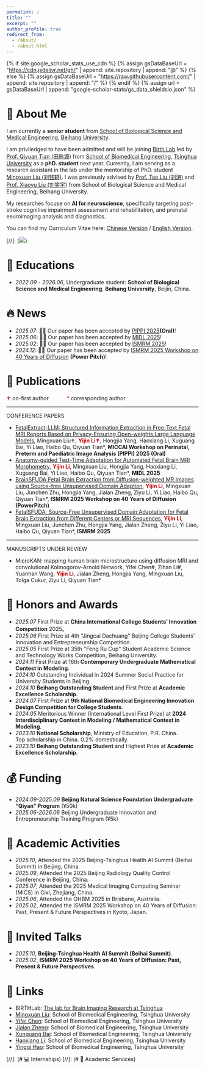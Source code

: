 ```yaml
---
permalink: /
title: ""
excerpt: ""
author_profile: true
redirect_from: 
  - /about/
  - /about.html
---
```


{% if site.google_scholar_stats_use_cdn %}
{% assign gsDataBaseUrl = "https://cdn.jsdelivr.net/gh/" | append: site.repository | append: "@" %}
{% else %}
{% assign gsDataBaseUrl = "https://raw.githubusercontent.com/" | append: site.repository | append: "/" %}
{% endif %}
{% assign url = gsDataBaseUrl | append: "google-scholar-stats/gs_data_shieldsio.json" %}

<span class='anchor' id='about-me'></span>


# 🐝 About Me
I am currently a **senior student** from [School of Biological Science and Medical Engineering](https://bme.buaa.edu.cn/), [Beihang University](https://www.buaa.edu.cn/). 

I am priviledged to have been admitted and will be joining [Birth Lab](https://birthlab.github.io/) led by [Prof. Qiyuan Tian (田启源)](https://www.med.tsinghua.edu.cn/info/1143/2126.htm) from [School of Biomedical Engineering](https://bme.tsinghua.edu.cn/), [Tsinghua University](https://www.tsinghua.edu.cn/) as a **phD. student** next year. Currently, I am serving as a research assistant in the lab under the mentorship of PhD. student [Mingxuan Liu (刘铭轩)](https://arktis2022.github.io/). I was previously advised by [Prof. Tao Liu (刘涛)](http://shi.buaa.edu.cn/TaoLiu/zh_CN/index.htm) and [Prof. Xiaoyu Liu (刘笑宇)](https://shi.buaa.edu.cn/liuxiaoyu/zh_CN/index.htm) from School of Biological Science and Medical Engineering, Beihang University.

My researches focuse on **AI for neuroscience**, specifically targeting post-stroke cognitive impairment assessment and rehabilitation, and prenatal eeuroimaging analysis and diagnostics.

You can find my Curriculum Vitae here: [Chinese Version](https://liyijin6815.github.io/assets/my_CV_Chinese.pdf) / [English Version](https://liyijin6815.github.io/assets/my_CV_English.pdf).

[//]: (<a href='https://scholar.google.com/citations?user=TreOe3QAAAAJ&hl=en'><img src="https://img.shields.io/endpoint?url={{ url | url_encode }}&logo=Google%20Scholar&labelColor=f6f6f6&color=9cf&style=flat&label=citations"></a>)


# 📖 Educations
- *2022.09 - 2026.06*, Undergraduate student: **School of Biological Science and Medical Engineering**, **Beihang University**, Beijin, China.


# 🔥 News
- *2025.07*: 🎉🎉 Our paper has been accepted by [PIPPI 2025](https://pippiworkshop.github.io/)**(Oral)**!
- *2025.06*: 🎉🎉 Our paper has been accepted by [MIDL 2025](https://2025.midl.io/)!
- *2025.02*: 🎉🎉 Our paper has been accepted by [ISMRM 2025](https://www.ismrm.org/)!
- *2024.12*: 🎉🎉 Our paper has been accepted by [ISMRM 2025 Workshop on 40 Years of Diffusion](https://www.ismrm.org/workshops/2025/Diffusion40/) **(Power Pitch)**!


# 📝 Publications 
<div style="display:none">

<div class='paper-box'><div class='paper-box-image'><div><div class="badge">CVPR 2016</div><img src='images/500x300.png' alt="sym" width="100%"></div></div>
<div class='paper-box-text' markdown="1">

[Deep Residual Learning for Image Recognition](https://openaccess.thecvf.com/content_cvpr_2016/papers/He_Deep_Residual_Learning_CVPR_2016_paper.pdf)

**Kaiming He**, Xiangyu Zhang, Shaoqing Ren, Jian Sun

[**Project**](https://scholar.google.com/citations?view_op=view_citation&hl=zh-CN&user=DhtAFkwAAAAJ&citation_for_view=DhtAFkwAAAAJ:ALROH1vI_8AC) <strong><span class='show_paper_citations' data='DhtAFkwAAAAJ:ALROH1vI_8AC'></span></strong>
- Lorem ipsum dolor sit amet, consectetur adipiscing elit. Vivamus ornare aliquet ipsum, ac tempus justo dapibus sit amet. 
</div>
</div>

</div>


<span style="color:#C00000;">✝</span> co-first author   $~~~~~~~~~~$   	<span style="color:#C00000;">*</span> corresponding author

---

CONFERENCE PAPERS
- [FetalExtract-LLM: Structured Information Extraction in Free-Text Fetal MRI Reports Based on Privacy-Ensuring Open-weights Large Language Models](https://link.springer.com/chapter/10.1007/978-3-032-05997-0_11), Mingxuan Liu✝, **<span style="color:#C00000;">Yijin Li✝</span>**, Hongjia Yang, Haoxiang Li, Xuguang Bai, Yi Liao, Haibo Qu, Qiyuan Tian*, **MICCAI Workshop on Perinatal, Preterm and Paediatric Image Analysis (PIPPI) 2025 (Oral)**
- [Anatomy-guided Test-Time Adaptation for Automated Fetal Brain MRI Morphometry](https://openreview.net/forum?id=iLBipDelQu), **<span style="color:#C00000;">Yijin Li</span>**, Mingxuan Liu, Hongjia Yang, Haoxiang Li, Xuguang Bai, Yi Liao, Haibo Qu, Qiyuan Tian*, **MIDL 2025**
- [BrainSFUDA Fetal Brain Extraction from Diffusion-weighted MR Images using Source-free Unsupervised Domain Adaption](https://scholar.google.com/citations?view_op=view_citation&hl=en&user=TreOe3QAAAAJ&citation_for_view=TreOe3QAAAAJ:u5HHmVD_uO8C), **<span style="color:#C00000;">Yijin Li</span>**, Mingxuan Liu, Junchen Zhu, Hongjia Yang, Jialan Zheng, Ziyu Li, Yi Liao, Haibo Qu, Qiyuan Tian*, **ISMRM 2025 Workshop on 40 Years of Diffusion (PowerPitch)**
- [FetalSFUDA: Source-Free Unsupervised Domain Adaptation for Fetal Brain Extraction from Different Centers or MRI Sequences](https://github.com), **<span style="color:#C00000;">Yijin Li</span>**, Mingxuan Liu, Junchen Zhu, Hongjia Yang, Jialan Zheng, Ziyu Li, Yi Liao, Haibo Qu, Qiyuan Tian*, **ISMRM 2025**

---
MANUSCRIPTS UNDER REVIEW
- MicroKAN: mapping human brain microstructure using diffusion MRI and convolutional Kolmogorov-Arnold Network, Yifei Chen#, Zihan Li#, Yuanhan Wang, **<span style="color:#C00000;">Yijin Li</span>**, Jialan Zheng, Hongjia Yang, Mingxuan Liu, Tolga Cukur, Ziyu Li, Qiyuan Tian*

# 🏅 Honors and Awards
- *2025.07* First Prize at **China International College Students’ Innovation Competition** 2025。
- *2025.06* First Prize at 4th "Jingcai Dachuang" Beijing College Students' Innovation and Entrepreneurship Competition.
- *2025.05* First Prize at 35th "Feng Ru Cup" Student Academic Science and Technology Works Competition, Beihang University.
- *2024.11* First Prize at 16th **Contemporary Undergraduate Mathematical Contest in Modeling**.
- *2024.10* Outstanding Individual in 2024 Summer Social Practice for University Students in Beijing.
- *2024.10* **Beihang Outstanding Student** and First Prize at **Academic Excellence Scholarship**.
- *2024.07* First Prize at **9th National Biomedical Engineering Innovation Design Competition for College Students**.
- *2024.05* Meritorious Winner (International Level First Prize) at **2024 Interdisciplinary Contest in Modeling / Mathematical Contest in Modeling**.
- *2023.10* **National Scholarship**, Ministry of Education, P.R. China.\
            Top scholarship in China. 0.2% domestically.
- *2023.10* **Beihang Outstanding Student** and Highest Prize at **Academic Excellence Scholarship**.


# 💰 Funding
- *2024.09-2025.09* **Beijing Natural Science Foundation Undergraduate “Qiyan” Program** (¥50k)
- *2025.06-2026.06* Beijing Undergraduate Innovation and Entrepreneurship Training Program (¥5k)


# 💁 Academic Activities
- *2025.10*, Attended the 2025 Beijing-Tsinghua Health AI Summit (Beihai Summit) in Beijing, China.
- *2025.09*, Attended the 2025 Beijing Radiology Quality Control Conference in Beijing, China.
- *2025.07*, Attended the 2025 Medical Imaging Computing Seminar (MICS)  in Cixi, Zhejiang, China.
- *2025.06*, Attended the OHBM 2025 in Brisbane, Australia.
- *2025.02*, Attended the ISMRM 2025 Workshop on 40 Years of Diffusion: Past, Present & Future Perspectives in Kyoto, Japan.


# 🦜 Invited Talks
- *2025.10*, **Beijing-Tsinghua Health AI Summit (Beihai Summit)**.
- *2025.02*, **ISMRM 2025 Workshop on 40 Years of Diffusion: Past, Present & Future Perspectives**.


# 🔗 Links
- BIRTHLab: [The lab for Brain Imaging Research at Tsinghua](https://birthlab.github.io)
- [Mingxuan Liu](https://arktis2022.github.io/): School of Biomedical Engineering, Tsinghua University
- [Yifei Chen](https://justlfc03.github.io/): School of Biomedical Engineering, Tsinghua University
- [Jialan Zheng](https://zjl21.github.io/): School of Biomedical Engineering, Tsinghua University
- [Xunguang Bai](https://jasonw375.github.io/): School of Biomedical Engineering, Tsinghua University
- [Haoxiang Li](https://lihaoxiang-20.github.io/): School of Biomedical Engineering, Tsinghua University
- [Yingqi Hao](https://yingqihao2022.github.io/): School of Biomedical Engineering, Tsinghua University


[//]: (# 💻 Internships)
[//]: (# 💬 Academic Services)
